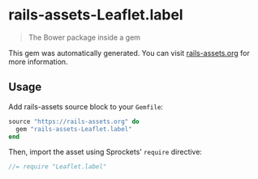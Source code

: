 # rails-assets-Leaflet.label

> The Bower package inside a gem

This gem was automatically generated. You can visit [rails-assets.org](https://rails-assets.org) for more information.

## Usage

Add rails-assets source block to your `Gemfile`:

```ruby
source "https://rails-assets.org" do
  gem "rails-assets-Leaflet.label"
end

```

Then, import the asset using Sprockets’ `require` directive:

```js
//= require "Leaflet.label"
```
